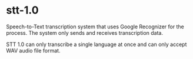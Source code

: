 # stt-1.0
Speech-to-Text transcription system that uses Google Recognizer for the process. The system only sends and receives transcription data.

STT 1.0 can only transcribe a single language at once and can only accept WAV audio file format.
